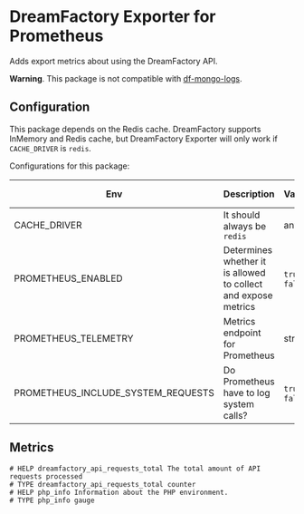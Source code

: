 # DreamFactory Exporter for Prometheus 

Adds export metrics about using the DreamFactory API. 

**Warning**. This package is not compatible with [df-mongo-logs](https://github.com/dreamfactorysoftware/df-mongo-logs).

## Configuration

This package depends on the Redis cache. DreamFactory supports InMemory and Redis cache, 
but DreamFactory Exporter will only work if `CACHE_DRIVER` is `redis`.

Configurations for this package:

| Env                                | Description                                                    | Values          | Default value | 
|------------------------------------|----------------------------------------------------------------|-----------------|---------------|
| CACHE_DRIVER                       | It should always be `redis`                                    | any             | `redis`       |
| PROMETHEUS_ENABLED                 | Determines whether it is allowed to collect and expose metrics | `true`, `false` | `false`       |
| PROMETHEUS_TELEMETRY               | Metrics endpoint for Prometheus                                | string          | `/metrics`    |
| PROMETHEUS_INCLUDE_SYSTEM_REQUESTS | Do Prometheus have to log system calls?                                 | `true`, `false` | `false`       |

## Metrics

```text
# HELP dreamfactory_api_requests_total The total amount of API requests processed
# TYPE dreamfactory_api_requests_total counter
# HELP php_info Information about the PHP environment.
# TYPE php_info gauge
```
